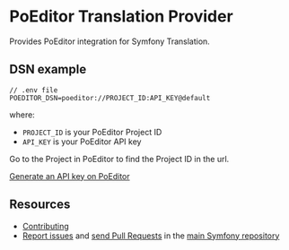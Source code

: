 PoEditor Translation Provider
=================

Provides PoEditor integration for Symfony Translation.

DSN example
-----------

```
// .env file
POEDITOR_DSN=poeditor://PROJECT_ID:API_KEY@default
```

where:
 - `PROJECT_ID` is your PoEditor Project ID
 - `API_KEY` is your PoEditor API key

Go to the Project in PoEditor to find the Project ID in the url.

[Generate an API key on PoEditor](https://poeditor.com/account/api)

Resources
---------

  * [Contributing](https://symfony.com/doc/current/contributing/index.html)
  * [Report issues](https://github.com/symfony/symfony/issues) and
    [send Pull Requests](https://github.com/symfony/symfony/pulls)
    in the [main Symfony repository](https://github.com/symfony/symfony)
